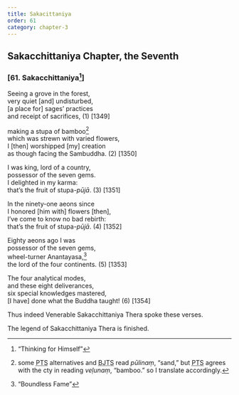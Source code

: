 ```yaml
---
title: Sakacittaniya
order: 61
category: chapter-3
---
```


## Saka<span class="diacritics" data-state="on">c</span><span class="no-diacritics" data-state="off">ch</span>ittaniya Chapter, the Seventh

### \[61. Saka<span class="diacritics" data-state="on">c</span><span class="no-diacritics" data-state="off">ch</span>ittaniya[^1]\]

Seeing a grove in the forest,  
very quiet \[and\] undisturbed,  
\[a place for\] sages’ practices  
and receipt of sacrifices, (1) \[1349\]

making a stupa of bamboo[^2]  
which was strewn with varied flowers,  
I \[then\] worshipped \[my\] creation  
as though facing the Sambuddha. (2) \[1350\]

I was king, lord of a country,  
possessor of the seven gems.  
I delighted in my karma:  
that’s the fruit of stupa-*pūjā*. (3) \[1351\]

In the ninety-one aeons since  
I honored \[him with\] flowers \[then\],  
I’ve come to know no bad rebirth:  
that’s the fruit of stupa-*pūjā*. (4) \[1352\]

Eighty aeons ago I was  
possessor of the seven gems,  
wheel-turner Anantayasa,[^3]  
the lord of the four continents. (5) \[1353\]

The four analytical modes,  
and these eight deliverances,  
six special knowledges mastered,  
\[I have\] done what the Buddha taught! (6) \[1354\]

Thus indeed Venerable Saka<span class="diacritics" data-state="on">c</span><span class="no-diacritics" data-state="off">ch</span>ittaniya Thera spoke these verses.

The legend of Saka<span class="diacritics" data-state="on">c</span><span class="no-diacritics" data-state="off">ch</span>ittaniya Thera is finished.

[^1]: “Thinking for Himself”

[^2]: some <abbr title="Pali Text Society">PTS</abbr> alternatives and <abbr title="Buddha Jayanthi Tripitaka Series">BJTS</abbr> read *pūlinaṃ*, “sand,” but <abbr title="Pali Text Society">PTS</abbr> agrees with the cty in reading *veḷunaṃ*, “bamboo.” so I translate accordingly.

[^3]: “Boundless Fame”
